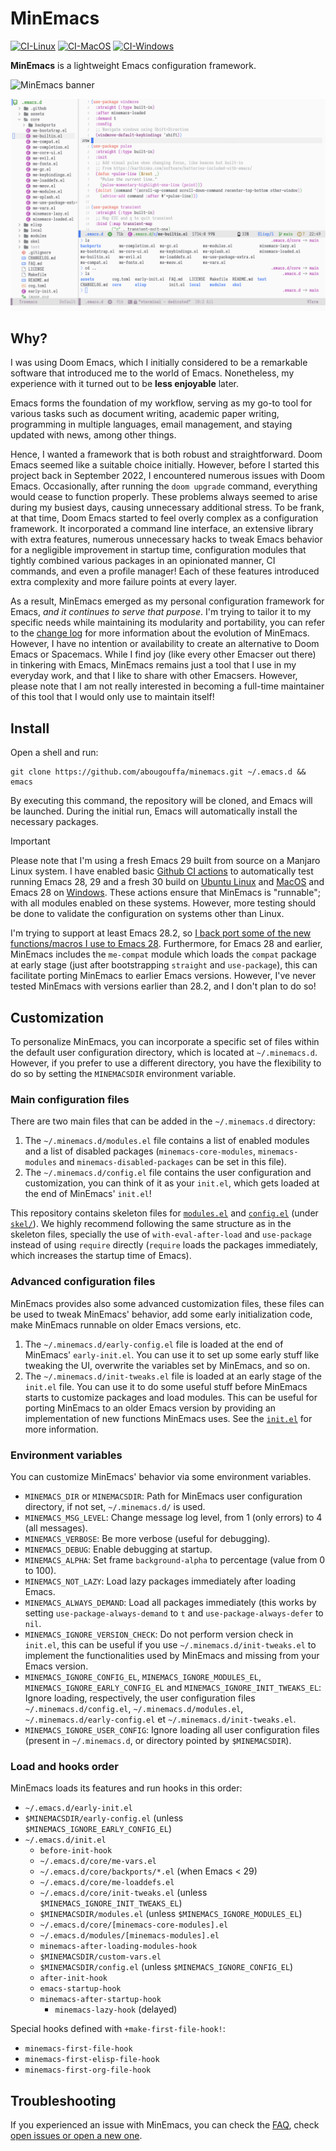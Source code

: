 # MinEmacs

[![CI-Linux](https://github.com/abougouffa/minemacs/actions/workflows/ci-linux.yaml/badge.svg)](https://github.com/abougouffa/minemacs/actions/workflows/ci-linux.yaml)
[![CI-MacOS](https://github.com/abougouffa/minemacs/actions/workflows/ci-macos.yaml/badge.svg)](https://github.com/abougouffa/minemacs/actions/workflows/ci-macos.yaml)
[![CI-Windows](https://github.com/abougouffa/minemacs/actions/workflows/ci-windows.yaml/badge.svg)](https://github.com/abougouffa/minemacs/actions/workflows/ci-windows.yaml)

**MinEmacs** is a lightweight Emacs configuration framework.

![MinEmacs banner](assets/images/minemacs-cover.svg)

![MinEmacs screenshot](assets/images/minemacs-screenshot.svg)

## Why?
I was using Doom Emacs, which I initially considered to be a remarkable software
that introduced me to the world of Emacs. Nonetheless, my experience with it
turned out to be **less enjoyable** later.

Emacs forms the foundation of my workflow, serving as my go-to tool for various
tasks such as document writing, academic paper writing, programming in multiple
languages, email management, and staying updated with news, among other things.

Hence, I wanted a framework that is both robust and straightforward. Doom Emacs
seemed like a suitable choice initially. However, before I started this project
back in September 2022, I encountered numerous issues with Doom Emacs.
Occasionally, after running the `doom upgrade` command, everything would cease to
function properly. These problems always seemed to arise during my busiest days,
causing unnecessary additional stress. To be frank, at that time, Doom Emacs
started to feel overly complex as a configuration framework. It incorporated a
command line interface, an extensive library with extra features, numerous
unnecessary hacks to tweak Emacs behavior for a negligible improvement in
startup time, configuration modules that tightly combined various packages in an
opinionated manner, CI commands, and even a profile manager! Each of these
features introduced extra complexity and more failure points at every layer.

As a result, MinEmacs emerged as my personal configuration framework for Emacs,
*and it continues to serve that purpose*. I'm trying to tailor it to my specific
needs while maintaining its modularity and portability, you can refer to the
[change log](CHANGELOG.md) for more information about the evolution of MinEmacs. However, I have
no intention or availability to create an alternative to Doom Emacs or
Spacemacs. While I find joy (like every other Emacser out there) in tinkering
with Emacs, MinEmacs remains just a tool that I use in my everyday work, and
that I like to share with other Emacsers. However, please note that I am not
really interested in becoming a full-time maintainer of this tool that I would
only use to maintain itself!

## Install
Open a shell and run:

```shell
git clone https://github.com/abougouffa/minemacs.git ~/.emacs.d && emacs
```

By executing this command, the repository will be cloned, and Emacs will be
launched. During the initial run, Emacs will automatically install the necessary
packages.

> [!IMPORTANT]
> Please note that I'm using a fresh Emacs 29 built from source on a Manjaro
> Linux system. I have enabled basic [Github CI actions](https://github.com/abougouffa/minemacs/actions) to automatically test
> running Emacs 28, 29 and a fresh 30 build on [Ubuntu Linux](https://github.com/abougouffa/minemacs/actions/workflows/ci-linux.yaml) and [MacOS](https://github.com/abougouffa/minemacs/actions/workflows/ci-macos.yaml) and Emacs
> 28 on [Windows](https://github.com/abougouffa/minemacs/actions/workflows/ci-windows.yaml). These actions ensure that MinEmacs is "runnable"; with all
> modules enabled on these systems. However, more testing should be done to
> validate the configuration on systems other than Linux.
>
> I'm trying to support at least Emacs 28.2, so [I back port some of the new
> functions/macros I use to Emacs 28](core/backports/). Furthermore, for Emacs 28 and earlier,
> MinEmacs includes the `me-compat` module which loads the `compat` package at early
> stage (just after bootstrapping `straight` and `use-package`), this can facilitate
> porting MinEmacs to earlier Emacs versions. However, I've never tested
> MinEmacs with versions earlier than 28.2, and I don't plan to do so!

## Customization
To personalize MinEmacs, you can incorporate a specific set of files within the
default user configuration directory, which is located at `~/.minemacs.d`.
However, if you prefer to use a different directory, you have the flexibility to
do so by setting the `MINEMACSDIR` environment variable.

### Main configuration files
There are two main files that can be added in the `~/.minemacs.d` directory:

1. The `~/.minemacs.d/modules.el` file contains a list of enabled modules and a
   list of disabled packages (`minemacs-core-modules`, `minemacs-modules` and
   `minemacs-disabled-packages` can be set in this file).
2. The `~/.minemacs.d/config.el` file contains the user configuration and
   customization, you can think of it as your `init.el`, which gets loaded at the
   end of MinEmacs' `init.el`!

This repository contains skeleton files for [`modules.el`](skel/modules.el) and [`config.el`](skel/config.el) (under
[`skel/`](skel)). We highly recommend following the same structure as in the skeleton
files, specially the use of `with-eval-after-load` and `use-package` instead of
using `require` directly (`require` loads the packages immediately, which increases
the startup time of Emacs).

### Advanced configuration files
MinEmacs provides also some advanced customization files, these files can be
used to tweak MinEmacs' behavior, add some early initialization code, make
MinEmacs runnable on older Emacs versions, etc.

1. The `~/.minemacs.d/early-config.el` file is loaded at the end of MinEmacs'
   `early-init.el`. You can use it to set up some early stuff like tweaking the
   UI, overwrite the variables set by MinEmacs, and so on.
2. The `~/.minemacs.d/init-tweaks.el` file is loaded at an early stage of the
   `init.el` file. You can use it to do some useful stuff before MinEmacs starts
   to customize packages and load modules. This can be useful for porting
   MinEmacs to an older Emacs version by providing an implementation of new
   functions MinEmacs uses. See the [`init.el`](init.el) for more information.

### Environment variables
You can customize MinEmacs' behavior via some environment variables.

- `MINEMACS_DIR` or `MINEMACSDIR`: Path for MinEmacs user configuration directory,
  if not set, `~/.minemacs.d/` is used.
- `MINEMACS_MSG_LEVEL`: Change message log level, from 1 (only errors) to 4 (all
  messages).
- `MINEMACS_VERBOSE`: Be more verbose (useful for debugging).
- `MINEMACS_DEBUG`: Enable debugging at startup.
- `MINEMACS_ALPHA`: Set frame `background-alpha` to percentage (value from 0 to
  100).
- `MINEMACS_NOT_LAZY`: Load lazy packages immediately after loading Emacs.
- `MINEMACS_ALWAYS_DEMAND`: Load all packages immediately (this works by setting
 `use-package-always-demand` to `t` and `use-package-always-defer` to `nil`.
- `MINEMACS_IGNORE_VERSION_CHECK`: Do not perform version check in `init.el`, this
  can be useful if you use `~/.minemacs.d/init-tweaks.el` to implement the
  functionalities used by MinEmacs and missing from your Emacs version.
- `MINEMACS_IGNORE_CONFIG_EL`, `MINEMACS_IGNORE_MODULES_EL`,
  `MINEMACS_IGNORE_EARLY_CONFIG_EL` and `MINEMACS_IGNORE_INIT_TWEAKS_EL`: Ignore
  loading, respectively, the user configuration files `~/.minemacs.d/config.el`,
  `~/.minemacs.d/modules.el`, `~/.minemacs.d/early-config.el` et
  `~/.minemacs.d/init-tweaks.el`.
- `MINEMACS_IGNORE_USER_CONFIG`: Ignore loading all user configuration files
  (present in `~/.minemacs.d`, or directory pointed by `$MINEMACSDIR`).

### Load and hooks order
MinEmacs loads its features and run hooks in this order:

- `~/.emacs.d/early-init.el`
- `$MINEMACSDIR/early-config.el` (unless `$MINEMACS_IGNORE_EARLY_CONFIG_EL`)
- `~/.emacs.d/init.el`
  - `before-init-hook`
  - `~/.emacs.d/core/me-vars.el`
  - `~/.emacs.d/core/backports/*.el` (when Emacs < 29)
  - `~/.emacs.d/core/me-loaddefs.el`
  - `~/.emacs.d/core/init-tweaks.el` (unless `$MINEMACS_IGNORE_INIT_TWEAKS_EL`)
  - `$MINEMACSDIR/modules.el` (unless `$MINEMACS_IGNORE_MODULES_EL`)
  - `~/.emacs.d/core/[minemacs-core-modules].el`
  - `~/.emacs.d/modules/[minemacs-modules].el`
  - `minemacs-after-loading-modules-hook`
  - `$MINEMACSDIR/custom-vars.el`
  - `$MINEMACSDIR/config.el` (unless `$MINEMACS_IGNORE_CONFIG_EL`)
  - `after-init-hook`
  - `emacs-startup-hook`
  - `minemacs-after-startup-hook`
    - `minemacs-lazy-hook` (delayed)

Special hooks defined with `+make-first-file-hook!`:

- `minemacs-first-file-hook`
- `minemacs-first-elisp-file-hook`
- `minemacs-first-org-file-hook`

## Troubleshooting
If you experienced an issue with MinEmacs, you can check the [FAQ](FAQ.md), check [open
issues or open a new one](https://github.com/abougouffa/minemacs/issues).
